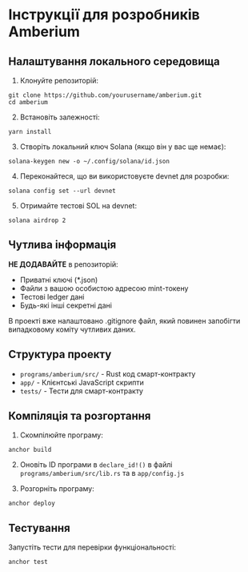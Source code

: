 # Інструкції для розробників Amberium

## Налаштування локального середовища

1. Клонуйте репозиторій:
```
git clone https://github.com/yourusername/amberium.git
cd amberium
```

2. Встановіть залежності:
```
yarn install
```

3. Створіть локальний ключ Solana (якщо він у вас ще немає):
```
solana-keygen new -o ~/.config/solana/id.json
```

4. Переконайтеся, що ви використовуєте devnet для розробки:
```
solana config set --url devnet
```

5. Отримайте тестові SOL на devnet:
```
solana airdrop 2
```

## Чутлива інформація

**НЕ ДОДАВАЙТЕ** в репозиторій:
- Приватні ключі (*.json)
- Файли з вашою особистою адресою mint-токену
- Тестові ledger дані
- Будь-які інші секретні дані

В проекті вже налаштовано .gitignore файл, який повинен запобігти випадковому коміту чутливих даних.

## Структура проекту

- `programs/amberium/src/` - Rust код смарт-контракту
- `app/` - Клієнтські JavaScript скрипти
- `tests/` - Тести для смарт-контракту

## Компіляція та розгортання

1. Скомпілюйте програму:
```
anchor build
```

2. Оновіть ID програми в `declare_id!()` в файлі `programs/amberium/src/lib.rs` та в `app/config.js`

3. Розгорніть програму:
```
anchor deploy
```

## Тестування

Запустіть тести для перевірки функціональності:
```
anchor test
``` 